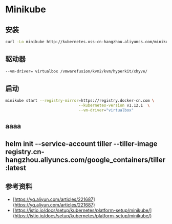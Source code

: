 # Minikube

## 安装

```bash
curl -Lo minikube http://kubernetes.oss-cn-hangzhou.aliyuncs.com/minikube/releases/v0.30.0/minikube-darwin-amd64 && chmod +x minikube && sudo mv minikube /usr/local/bin/
```

## 驱动器

```bash
--vm-driver= virtualbox /vmwarefusion/kvm2/kvm/hyperkit/xhyve/
```

## 启动

```bash
minikube start --registry-mirror=https://registry.docker-cn.com \
                                --kubernetes-version v1.12.1  \
                                --vm-driver="virtualbox"
```

## aaaa

## helm init --service-account tiller --tiller-image registry.cn-hangzhou.aliyuncs.com/google\_containers/tiller:latest

## 参考资料

* [https://yq.aliyun.com/articles/221687](https://yq.aliyun.com/articles/221687)
* [https://istio.io/docs/setup/kubernetes/platform-setup/minikube/](https://istio.io/docs/setup/kubernetes/platform-setup/minikube/)

